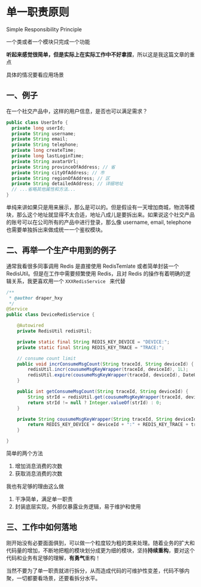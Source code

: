 # 单一职责原则

Simple Responsibility Principle

一个类或者一个模块只完成一个功能

**听起来感觉很简单，但是实际上在实际工作中不好拿捏**，所以这是我这篇文章的重点

具体的情况要看应用场景



## 一、例子

在一个社交产品中，这样的用户信息，是否也可以满足需求？

```java
public class UserInfo {
  private long userId;
  private String username;
  private String email;
  private String telephone;
  private long createTime;
  private long lastLoginTime;
  private String avatarUrl;
  private String provinceOfAddress; // 省
  private String cityOfAddress; // 市
  private String regionOfAddress; // 区 
  private String detailedAddress; // 详细地址
  // ...省略其他属性和方法...
}
```

单纯来讲如果只是用来展示，那么是可以的。但是假设有一天增加商城，物流等模块，那么这个地址就显得不太合适，地址八成儿是要拆出来。如果说这个社交产品的账号可以在公司所有的产品中进行登录，那么像 username, email, telephone 也需要单独拆出来做成统一一个鉴权模块。



## 二、再举一个生产中用到的例子

通常我看很多同事调用 Redis 是直接使用  RedisTemlate 或者简单封装一个 RedisUtil。但是在工作中需要频繁使用 Redis，且对 Redis 的操作有着明确的逻辑关系，我更喜欢用一个 ``XXXRedisService `` 来代替

```java
/**
 * @author draper_hxy
 */
@Service
public class DeviceRedisService {

    @Autowired
    private RedisUtil redisUtil;

    private static final String REDIS_KEY_DEVICE = "DEVICE:";
    private static final String REDIS_KEY_TRACE = "TRACE:";

    // consume count limit
    public void incrConsumeMsgCount(String traceId, String deviceId) {
        redisUtil.incr(cousumeMsgKeyWrapper(traceId, deviceId), 1L);
        redisUtil.expire(cousumeMsgKeyWrapper(traceId, deviceId), DateUtil.TWO_HOURS_SECONDS);
    }

    public int getConsumeMsgCount(String traceId, String deviceId) {
        String strId = redisUtil.get(cousumeMsgKeyWrapper(traceId, deviceId));
        return strId != null ? Integer.valueOf(strId) : 0;
    }

    private String cousumeMsgKeyWrapper(String traceId, String deviceId) {
        return REDIS_KEY_DEVICE + deviceId + ":" + REDIS_KEY_TRACE + traceId;
    }

}

```

简单的两个方法

1. 增加消息消费的次数
2. 获取消息消费的次数



我也有足够的理由这么做

1. 干净简单，满足单一职责
2. 封装底层实现，外部仅暴露业务逻辑，易于维护和使用



## 三、工作中如何落地

刚开始没有必要面面俱到，可以做一个粒度较为粗的类来处理。随着业务的扩大和代码量的增加，不断地把粗的模块划分成更为细的模块，坚持**持续重构**，要对这个代码和业务有足够的理解，**有勇气**重构！

当然不要为了单一职责就进行拆分，从而造成代码的可维护性变差，代码不够内聚，一切都要看场景，还要看拆分水平。

